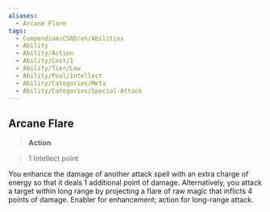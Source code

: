 ```yaml
---
aliases:
  - Arcane Flare
tags:
  - Compendium/CSRD/en/Abilities
  - Ability
  - Ability/Action
  - Ability/Cost/1
  - Ability/Tier/Low
  - Ability/Pool/Intellect
  - Ability/Categories/Meta
  - Ability/Categories/Special-Attack
---
```

  
    
## Arcane Flare    
>**Action**    
>1 Intellect point  
    
You enhance the damage of another attack spell with an extra charge of energy so that it deals 1 additional point of damage. Alternatively, you attack a target within long range by projecting a flare of raw magic that inflicts 4 points of damage. Enabler for enhancement; action for long-range attack.
